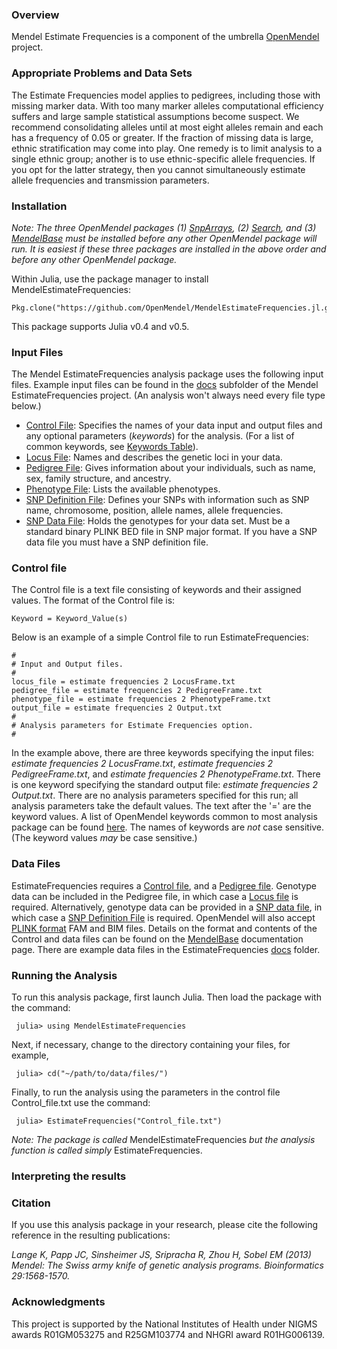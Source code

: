 ### Overview
Mendel Estimate Frequencies is a component of the umbrella [OpenMendel](https://openmendel.github.io) project.

### Appropriate Problems and Data Sets
The Estimate Frequencies model applies to pedigrees, including those with missing marker data. With too many marker alleles computational efficiency suffers and large sample statistical assumptions become suspect. We recommend consolidating alleles until at most eight alleles remain and each has a frequency of 0.05 or greater. If the fraction of missing data is large, ethnic stratification may come into play. One remedy is to limit analysis to a single ethnic group; another is to use ethnic-specific allele frequencies. If you opt for the latter strategy, then you cannot simultaneously estimate allele frequencies and transmission parameters.

### Installation
*Note: The three OpenMendel packages (1) [SnpArrays](https://openmendel.github.io/SnpArrays.jl/latest/), (2) [Search](https://openmendel.github.io/Search.jl), and (3) [MendelBase](https://openmendel.github.io/MendelBase.jl) must be installed before any other OpenMendel package will run. It is easiest if these three packages are installed in the above order and before any other OpenMendel package.*

Within Julia, use the package manager to install MendelEstimateFrequencies:

    Pkg.clone("https://github.com/OpenMendel/MendelEstimateFrequencies.jl.git")

This package supports Julia v0.4 and v0.5.

### Input Files
The Mendel EstimateFrequencies analysis package uses the following input files. Example input files can be found in the [docs]( https://github.com/OpenMendel/MendelEstimateFrequencies.jl/tree/master/docs) subfolder of the Mendel EstimateFrequencies project. (An analysis won't always need every file type below.)

* [Control File](#control-file): Specifies the names of your data input and output files and any optional parameters (*keywords*) for the analysis. (For a list of common keywords, see [Keywords Table](https://openmendel.github.io/MendelBase.jl/#keywords-table)).
* [Locus File]( https://openmendel.github.io/MendelBase.jl/#locus-file): Names and describes the genetic loci in your data.
* [Pedigree File]( https://openmendel.github.io/MendelBase.jl/#pedigree-file): Gives information about your individuals, such as name, sex, family structure, and ancestry.
* [Phenotype File]( https://openmendel.github.io/MendelBase.jl/#phenotype-file): Lists the available phenotypes.
* [SNP Definition File](https://openmendel.github.io/MendelBase.jl/#snp-definition-file): Defines your SNPs with information such as SNP name, chromosome, position, allele names, allele frequencies.
* [SNP Data File](https://openmendel.github.io/MendelBase.jl/#snp-data-file): Holds the genotypes for your data set. Must be a standard binary PLINK BED file in SNP major format. If you have a SNP data file you must have a SNP definition file.

### Control file<a id="control-file"></a>
The Control file is a text file consisting of keywords and their assigned values. The format of the Control file is:

	Keyword = Keyword_Value(s)

Below is an example of a simple Control file to run EstimateFrequencies:

	#
	# Input and Output files.
	#
	locus_file = estimate frequencies 2 LocusFrame.txt
	pedigree_file = estimate frequencies 2 PedigreeFrame.txt
	phenotype_file = estimate frequencies 2 PhenotypeFrame.txt
	output_file = estimate frequencies 2 Output.txt
	#
	# Analysis parameters for Estimate Frequencies option.
	#

In the example above, there are three keywords specifying the input files: *estimate frequencies 2 LocusFrame.txt*, *estimate frequencies 2 PedigreeFrame.txt*, and *estimate frequencies 2 PhenotypeFrame.txt*. There is one keyword specifying the standard output file: *estimate frequencies 2 Output.txt*. There are no analysis parameters specified for this run; all analysis parameters take the default values. The text after the '=' are the keyword values. A list of OpenMendel keywords common to most analysis package can be found [here](https://openmendel.github.io/MendelBase.jl/#keywords-table). The names of keywords are *not* case sensitive. (The keyword values *may* be case sensitive.)

### Data Files
EstimateFrequencies requires a [Control file](https://openmendel.github.io/MendelBase.jl/#control-file), and a [Pedigree file](https://openmendel.github.io/MendelBase.jl/#pedigree-file). Genotype data can be included in the Pedigree file, in which case a [Locus file](https://openmendel.github.io/MendelBase.jl/#locus-file) is required. Alternatively, genotype data can be provided in a [SNP data file]( https://openmendel.github.io/MendelBase.jl/#snp-data-file), in which case a [SNP Definition File]( https://openmendel.github.io/MendelBase.jl/#snp-definition-file) is required. OpenMendel will also accept [PLINK format](http://pngu.mgh.harvard.edu/~purcell/plink/data.shtml) FAM and BIM files. Details on the format and contents of the Control and data files can be found on the [MendelBase](https://openmendel.github.io/MendelBase.jl) documentation page. There are example data files in the EstimateFrequencies [docs]( https://github.com/OpenMendel/MendelEstimateFrequencies.jl/tree/master/docs) folder.

### Running the Analysis

To run this analysis package, first launch Julia. Then load the package with the command:

     julia> using MendelEstimateFrequencies

Next, if necessary, change to the directory containing your files, for example,

     julia> cd("~/path/to/data/files/")

Finally, to run the analysis using the parameters in the control file Control_file.txt use the command:

     julia> EstimateFrequencies("Control_file.txt")

*Note: The package is called* MendelEstimateFrequencies *but the analysis function is called simply* EstimateFrequencies.

### Interpreting the results


### Citation

If you use this analysis package in your research, please cite the following reference in the resulting publications:

*Lange K, Papp JC, Sinsheimer JS, Sripracha R, Zhou H, Sobel EM (2013) Mendel: The Swiss army knife of genetic analysis programs. Bioinformatics 29:1568-1570.*

<!--- ### Contributing
We welcome contributions to this Open Source project. To contribute, follow this procedure ... --->

### Acknowledgments

This project is supported by the National Institutes of Health under NIGMS awards R01GM053275 and R25GM103774 and NHGRI award R01HG006139.

